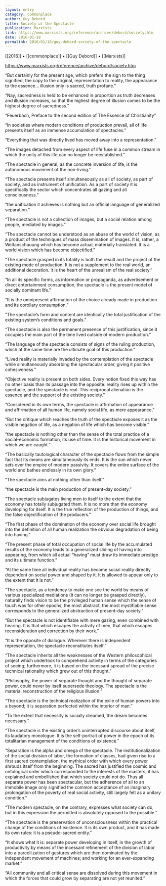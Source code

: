 ```yaml
---
layout: entry
category: commonplace
author: Guy Debord
title: Society of the Spectacle
publication: Marxists
link: https://www.marxists.org/reference/archive/debord/society.htm
date: 2016-01-18
permalink: 2016/01/18/guy-debord-society-of-the-spectacle
---
```


[[2016]] • [[commonplace]] • [[Guy Debord]] • [[Marxists]]

https://www.marxists.org/reference/archive/debord/society.htm

“But certainly for the present age, which prefers the sign to the thing signified, the copy to the original, representation to reality, the appearance to the essence... illusion only is sacred, truth profane.”

“Nay, sacredness is held to be enhanced in proportion as truth decreases and illusion increases, so that the highest degree of illusion comes to be the highest degree of sacredness.”

“Feuerbach, Preface to the second edition of The Essence of Christianity”

“In societies where modern conditions of production prevail, all of life presents itself as an immense accumulation of spectacles.”

“Everything that was directly lived has moved away into a representation.”

“The images detached from every aspect of life fuse in a common stream in which the unity of this life can no longer be reestablished.”

“The spectacle in general, as the concrete inversion of life, is the autonomous movement of the non-living.”

“The spectacle presents itself simultaneously as all of society, as part of society, and as instrument of unification. As a part of society it is specifically the sector which concentrates all gazing and all consciousness.”

“the unification it achieves is nothing but an official language of generalized separation.”

“The spectacle is not a collection of images, but a social relation among people, mediated by images.”

“The spectacle cannot be understood as an abuse of the world of vision, as a product of the techniques of mass dissemination of images. It is, rather, a Weltanschauung which has become actual, materially translated. It is a world vision which has become objectified.”

“The spectacle grasped in its totality is both the result and the project of the existing mode of production. It is not a supplement to the real world, an additional decoration. It is the heart of the unrealism of the real society.”

“In all its specific forms, as information or propaganda, as advertisement or direct entertainment consumption, the spectacle is the present model of socially dominant life.”

“It is the omnipresent affirmation of the choice already made in production and its corollary consumption.”

“The spectacle’s form and content are identically the total justification of the existing system’s conditions and goals.”

“The spectacle is also the permanent presence of this justification, since it occupies the main part of the time lived outside of modern production.”

“The language of the spectacle consists of signs of the ruling production, which at the same time are the ultimate goal of this production.”

“Lived reality is materially invaded by the contemplation of the spectacle while simultaneously absorbing the spectacular order, giving it positive cohesiveness.”

“Objective reality is present on both sides. Every notion fixed this way has no other basis than its passage into the opposite: reality rises up within the spectacle, and the spectacle is real. This reciprocal alienation is the essence and the support of the existing society.”

“Considered in its own terms, the spectacle is affirmation of appearance and affirmation of all human life, namely social life, as mere appearance.”

“But the critique which reaches the truth of the spectacle exposes it as the visible negation of life, as a negation of life which has become visible.”

“the spectacle is nothing other than the sense of the total practice of a social-economic formation, its use of time. It is the historical movement in which we are caught.”

“The basically tautological character of the spectacle flows from the simple fact that its means are simultaneously its ends. It is the sun which never sets over the empire of modern passivity. It covers the entire surface of the world and bathes endlessly in its own glory.”

“The spectacle aims at nothing other than itself.”

“the spectacle is the main production of present-day society.”

“The spectacle subjugates living men to itself to the extent that the economy has totally subjugated them. It is no more than the economy developing for itself. It is the true reflection of the production of things, and the false objectification of the producers.”

“The first phase of the domination of the economy over social life brought into the definition of all human realization the obvious degradation of being into having.”

“The present phase of total occupation of social life by the accumulated results of the economy leads to a generalized sliding of having into appearing, from which all actual “having” must draw its immediate prestige and its ultimate function.”

“At the same time all individual reality has become social reality directly dependent on social power and shaped by it. It is allowed to appear only to the extent that it is not.”

“The spectacle, as a tendency to make one see the world by means of various specialized mediations (it can no longer be grasped directly), naturally finds vision to be the privileged human sense which the sense of touch was for other epochs; the most abstract, the most mystifiable sense corresponds to the generalized abstraction of present-day society.”

“But the spectacle is not identifiable with mere gazing, even combined with hearing. It is that which escapes the activity of men, that which escapes reconsideration and correction by their work.”

“It is the opposite of dialogue. Wherever there is independent representation, the spectacle reconstitutes itself.”

“The spectacle inherits all the weaknesses of the Western philosophical project which undertook to comprehend activity in terms of the categories of seeing; furthermore, it is based on the incessant spread of the precise technical rationality which grew out of this thought.”

“Philosophy, the power of separate thought and the thought of separate power, could never by itself supersede theology. The spectacle is the material reconstruction of the religious illusion.”

“The spectacle is the technical realization of the exile of human powers into a beyond; it is separation perfected within the interior of man.”

“To the extent that necessity is socially dreamed, the dream becomes necessary.”

“The spectacle is the existing order’s uninterrupted discourse about itself, its laudatory monologue. It is the self-portrait of power in the epoch of its totalitarian management of the conditions of existence.”

“Separation is the alpha and omega of the spectacle. The institutionalization of the social division of labor, the formation of classes, had given rise to a first sacred contemplation, the mythical order with which every power shrouds itself from the beginning. The sacred has justified the cosmic and ontological order which corresponded to the interests of the masters; it has explained and embellished that which society could not do. Thus all separate power has been spectacular, but the adherence of all to an immobile image only signified the common acceptance of an imaginary prolongation of the poverty of real social activity, still largely felt as a unitary condition.”

“The modern spectacle, on the contrary, expresses what society can do, but in this expression the permitted is absolutely opposed to the possible.”

“The spectacle is the preservation of unconsciousness within the practical change of the conditions of existence. It is its own product, and it has made its own rules: it is a pseudo-sacred entity.”

“It shows what it is: separate power developing in itself, in the growth of productivity by means of the incessant refinement of the division of labor into a parcellization of gestures which are then dominated by the independent movement of machines; and working for an ever-expanding market.”

“All community and all critical sense are dissolved during this movement in which the forces that could grow by separating are not yet reunited.”

